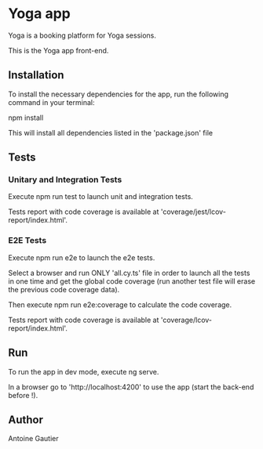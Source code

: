 # Yoga app

Yoga is a booking platform for Yoga sessions.

This is the Yoga app front-end.

## Installation

To install the necessary dependencies for the app, run the following command in your terminal:

npm install

This will install all dependencies listed in the 'package.json' file

## Tests

### Unitary and Integration Tests

Execute npm run test to launch unit and integration tests.

Tests report with code coverage is available at 'coverage/jest/lcov-report/index.html'.

### E2E Tests

Execute npm run e2e to launch the e2e tests.

Select a browser and run ONLY 'all.cy.ts' file in order to launch all the tests in one time and get the global code coverage (run another test file will erase the previous code coverage data).

Then execute npm run e2e:coverage to calculate the code coverage.

Tests report with code coverage is available at 'coverage/lcov-report/index.html'.

## Run

To run the app in dev mode, execute ng serve.

In a browser go to 'http://localhost:4200' to use the app (start the back-end before !).

## Author

Antoine Gautier